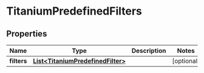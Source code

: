 

# TitaniumPredefinedFilters


## Properties

| Name | Type | Description | Notes |
|------------ | ------------- | ------------- | -------------|
|**filters** | [**List&lt;TitaniumPredefinedFilter&gt;**](TitaniumPredefinedFilter.md) |  |  [optional] |



